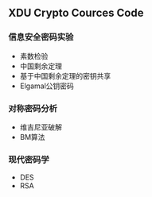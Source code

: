 ## XDU Crypto Cources Code
### 信息安全密码实验
- 素数检验
- 中国剩余定理
- 基于中国剩余定理的密钥共享
- Elgamal公钥密码

### 对称密码分析
- 维吉尼亚破解
- BM算法

### 现代密码学

- DES
- RSA

